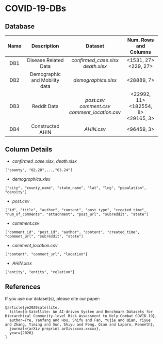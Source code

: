 # COVID-19-DBs

## Database

|Name |        Description        |                       Dataset                       |          Num. Rows and Columns         |
|:---:|:-------------------------:|:---------------------------------------------------:|:--------------------------------------:|
| DB1 |   Disease Related Data    |        *confirmed_case.xlsx*<br>*death.xlsx*        |          <1531, 27><br><229, 27>       |
| DB2 |Demographic and Mobility data|                 *demographics.xlsx*                 |               <28889, 7>               |
| DB3 |        Reddit Data        |*post.csv*<br>*comment.csv*<br>*comment_location*.csv|<22992, 11><br><182554, 8><br><29165, 3>|
| DB4 |     Constructed AHIN      |                     *AHIN.csv*                      |                <96459, 3>              |

## Column Details

- *confirmed_case.xlsx*, *death.xlsx*

```
["county", "02.28",...,"03.24"]
```


- *demographics.xlsx*

```
["city", "county_name", "state_name", "lat", "lng", "population", "density"]
```


- *post.csv*

```
["id", "title", "author", "content", "post_type", "created_time", "num_of_comments", "attachment", "post_url", "subreddit", "state"]
```

- *comment.csv*

```
["comment_id", "post_id", "author", "content", "created_time", "comment_url", "subreddit", "state"]
```

- *comment_location.csv*

```
["content", "comment_url", "location"]
```

- *AHIN.xlsx*

```
["entity", "entity", "relation"]
```


## References

If you use our dataset(s), please cite our paper:

```
@article{ye2020satellite,
  title={α-Satellite: An AI-driven System and Benchmark Datasets for Hierarchical Community-level Risk Assessment to Help Combat COVID-19},
  author={Ye, Yanfang and Hou, Shifu and Fan, Yujie and Qian, Yiyue and Zhang, Yiming and Sun, Shiyu and Peng, Qian and Laparo, Kenneth},
  journal={arXiv preprint arXiv:xxxx.xxxxx},
  year={2020}
}
```
